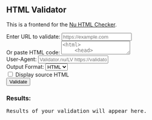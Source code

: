 <head>
    <title>HTML Validator | Vale.Rocks</title>
    <script src="https://cdn.jsdelivr.net/npm/axios@1.6.7/dist/axios.min.js"></script>
</head>

<section>
    <h2>HTML Validator</h2>
    <p>This is a frontend for the <a href="https://validator.w3.org/nu">Nu HTML Checker</a>.</p>
    <form id="validatorForm">
        <div>
            <label for="url">Enter URL to validate:</label>
            <input type="url" id="url" placeholder="https://example.com">
        </div>
        <div>
            <label for="html">Or paste HTML code:</label>
            <textarea id="html" placeholder="<html>&#10;    <head>&#10;            ...&#10;      </head>&#10;      <body>&#10;            ...&#10;      </body>&#10;</html>"></textarea>
        </div>
        <div>
            <label for="userAgent">User-Agent:</label>
            <input type="text" id="userAgent" placeholder="Validator.nu/LV https://validator.w3.org/services">
        </div>
        <div>
            <label for="outputFormat">Output Format:</label>
            <select id="outputFormat">
                <option value="html">HTML</option>
                <option value="xml">XML</option>
                <option value="gnu">GNU</option>
                <option value="text">Text</option>
                <option value="json">JSON</option>
            </select>
        </div>
        <div>
            <input type="checkbox" id="showSource">
            <label for="showSource">Display source HTML</label>
        </div>
        <button type="button" id="validateButton">Validate</button>
    </form>
</section>
<section>
    <div>
        <h3>Results:</h3>
        <pre id="results">Results of your validation will appear here.</pre>
    </div>
    <div id="source-section" style="display:none">
        <h3>Source:</h3>
        <pre id="source">The source of your inputted content will appear here.</pre>
    </div>
</section>

<script src="/scripts/validator.js"></script>
